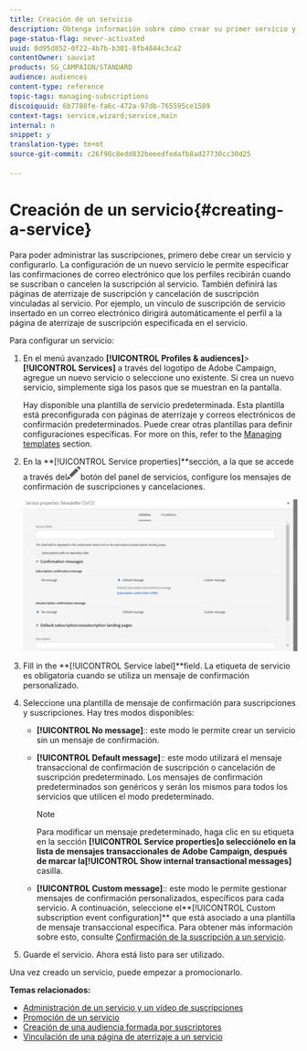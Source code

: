 ```yaml
---
title: Creación de un servicio
description: Obtenga información sobre cómo crear su primer servicio y configurarlo para enviar confirmaciones de correo electrónico a sus suscriptores.
page-status-flag: never-activated
uuid: 0d95d852-0f22-4b7b-b301-8fb4844c3ca2
contentOwner: sauviat
products: SG_CAMPAIGN/STANDARD
audience: audiences
content-type: reference
topic-tags: managing-subscriptions
discoiquuid: 6b7788fe-fa6c-472a-97db-765595ce1589
context-tags: service,wizard;service,main
internal: n
snippet: y
translation-type: tm+mt
source-git-commit: c26f98c8edd832beeedfedafb8ad27730cc30d25

---
```



# Creación de un servicio{#creating-a-service}

Para poder administrar las suscripciones, primero debe crear un servicio y configurarlo. La configuración de un nuevo servicio le permite especificar las confirmaciones de correo electrónico que los perfiles recibirán cuando se suscriban o cancelen la suscripción al servicio. También definirá las páginas de aterrizaje de suscripción y cancelación de suscripción vinculadas al servicio. Por ejemplo, un vínculo de suscripción de servicio insertado en un correo electrónico dirigirá automáticamente el perfil a la página de aterrizaje de suscripción especificada en el servicio.

Para configurar un servicio:

1. En el menú avanzado **[!UICONTROL Profiles & audiences]**>**[!UICONTROL Services]** a través del logotipo de Adobe Campaign, agregue un nuevo servicio o seleccione uno existente. Si crea un nuevo servicio, simplemente siga los pasos que se muestran en la pantalla.

   Hay disponible una plantilla de servicio predeterminada. Esta plantilla está preconfigurada con páginas de aterrizaje y correos electrónicos de confirmación predeterminados. Puede crear otras plantillas para definir configuraciones específicas. For more on this, refer to the [Managing templates](../../start/using/marketing-activity-templates.md) section.

1. En la **[!UICONTROL Service properties]**sección, a la que se accede a través del![](assets/edit_darkgrey-24px.png)botón del panel de servicios, configure los mensajes de confirmación de suscripciones y cancelaciones.

   ![](assets/lp_service_parameters.png)

1. Fill in the **[!UICONTROL Service label]**field. La etiqueta de servicio es obligatoria cuando se utiliza un mensaje de confirmación personalizado.

1. Seleccione una plantilla de mensaje de confirmación para suscripciones y suscripciones. Hay tres modos disponibles:

   * **[!UICONTROL No message]**:: este modo le permite crear un servicio sin un mensaje de confirmación.
   * **[!UICONTROL Default message]**:: este modo utilizará el mensaje transaccional de confirmación de suscripción o cancelación de suscripción predeterminado. Los mensajes de confirmación predeterminados son genéricos y serán los mismos para todos los servicios que utilicen el modo predeterminado.

      >[!NOTE]
      >
      >Para modificar un mensaje predeterminado, haga clic en su etiqueta en la sección **[!UICONTROL Service properties]**o selecciónelo en la lista de mensajes transaccionales de Adobe Campaign, después de marcar la**[!UICONTROL Show internal transactional messages]** casilla.

   * **[!UICONTROL Custom message]**:: este modo le permite gestionar mensajes de confirmación personalizados, específicos para cada servicio. A continuación, seleccione el**[!UICONTROL Custom subscription event configuration]** que está asociado a una plantilla de mensaje [](../../channels/using/about-transactional-messaging.md) transaccional específica. Para obtener más información sobre esto, consulte [Confirmación de la suscripción a un servicio](../../audiences/using/confirming-subscription-to-a-service.md).

1. Guarde el servicio. Ahora está listo para ser utilizado.

Una vez creado un servicio, puede empezar a promocionarlo.

**Temas relacionados:**

* [Administración de un servicio y un vídeo de suscripciones](https://helpx.adobe.com/campaign/kt/acs/using/acs-services-and-subscriptions-feature-video-use.html)
* [Promoción de un servicio](../../audiences/using/promoting-a-service.md)
* [Creación de una audiencia formada por suscriptores](../../audiences/using/creating-audiences.md#creating-list-audiences)
* [Vinculación de una página de aterrizaje a un servicio](../../channels/using/configuring-landing-page.md#linking-a-landing-page-to-a-service)
